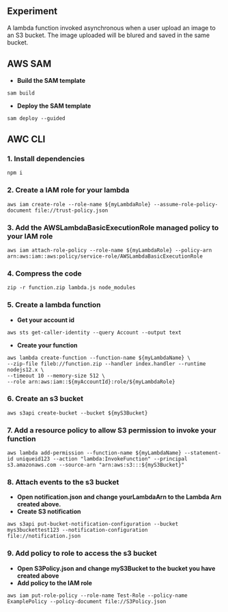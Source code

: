 ## Experiment

A lambda function invoked asynchronous when a user upload an image to an S3 bucket.
The image uploaded will be blured and saved in the same bucket.

## AWS SAM

- **Build the SAM template**
```shell
sam build
```
- **Deploy the SAM template**
```
sam deploy --guided
```


## AWC CLI

### 1. Install dependencies
```shell
npm i
```

### 2. Create a IAM role for your lambda
```shell
aws iam create-role --role-name ${myLambdaRole} --assume-role-policy-document file://trust-policy.json
```

### 3. Add the AWSLambdaBasicExecutionRole managed policy to your IAM role
```shell
aws iam attach-role-policy --role-name ${myLambdaRole} --policy-arn arn:aws:iam::aws:policy/service-role/AWSLambdaBasicExecutionRole
```

### 4. Compress the code
```shell
zip -r function.zip lambda.js node_modules
```

### 5. Create a lambda function

- **Get your account id**
```shell
aws sts get-caller-identity --query Account --output text
```

- **Create your function**
```shell
aws lambda create-function --function-name ${myLambdaName} \
--zip-file fileb://function.zip --handler index.handler --runtime nodejs12.x \
--timeout 10 --memory-size 512 \
--role arn:aws:iam::${myAccountId}:role/${myLambdaRole}
```
### 6. Create an s3 bucket
```shell
aws s3api create-bucket --bucket ${myS3Bucket}
```

### 7. Add a resource policy to allow S3 permission to invoke your function

```shell
aws lambda add-permission --function-name ${myLambdaName} --statement-id uniqueid123 --action "lambda:InvokeFunction" --principal s3.amazonaws.com --source-arn "arn:aws:s3:::${myS3Bucket}"
```
### 8. Attach events to the s3 bucket
- **Open notification.json and change yourLambdaArn to the Lambda Arn created above.**
- **Create S3 notification**
```shell
aws s3api put-bucket-notification-configuration --bucket mys3buckettest123 --notification-configuration file://notification.json
```

### 9. Add policy to role to access the s3 bucket
- **Open S3Policy.json and change myS3Bucket to the bucket you have created above**
- **Add policy to the IAM role**
```shell
aws iam put-role-policy --role-name Test-Role --policy-name ExamplePolicy --policy-document file://S3Policy.json
```
